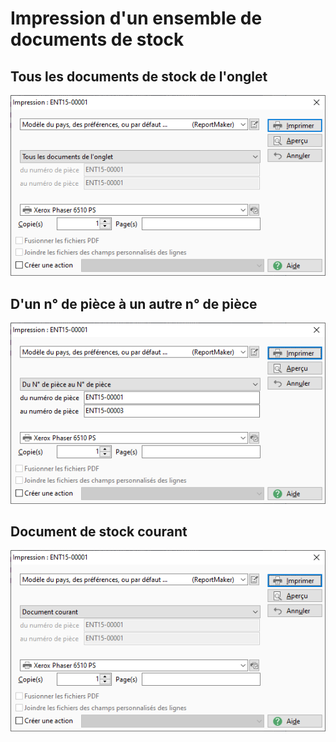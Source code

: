 # Impression d'un ensemble de documents de stock

## Tous les documents de stock de l'onglet


![](FenetreTous.png)


## D'un n° de pièce à un autre n° de pièce


![](FenetreN.png)


## Document de stock courant


![](image1.png)


